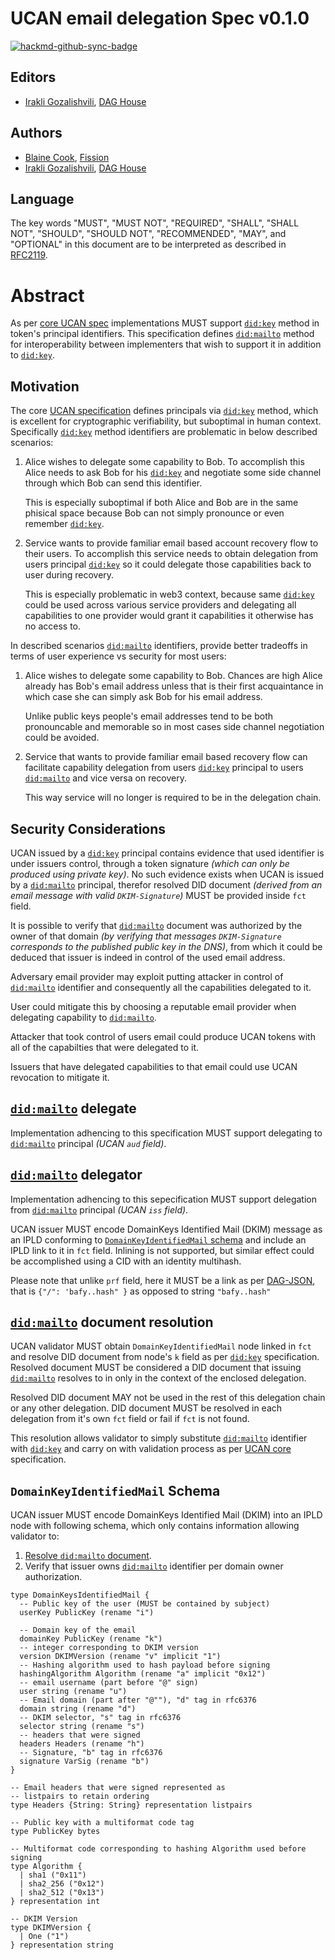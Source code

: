 # UCAN email delegation Spec v0.1.0

[![hackmd-github-sync-badge](https://hackmd.io/V7IxtOYpQqSnWcRuKi6OYg/badge)](https://hackmd.io/V7IxtOYpQqSnWcRuKi6OYg)

## Editors

- [Irakli Gozalishvili](https://github.com/Gozala), [DAG House](https://dag.house/)

## Authors

- [Blaine Cook](https://github.com/blaine), [Fission](https://fission.codes)
- [Irakli Gozalishvili](https://github.com/Gozala), [DAG House](https://dag.house/)

## Language

The key words "MUST", "MUST NOT", "REQUIRED", "SHALL", "SHALL NOT", "SHOULD", "SHOULD NOT", "RECOMMENDED", "MAY", and "OPTIONAL" in this document are to be interpreted as described in [RFC2119](https://datatracker.ietf.org/doc/html/rfc2119).

# Abstract

As per [core UCAN spec][UCAN spec] implementations MUST support [`did:key`][] method in token's principal identifiers. This specification defines [`did:mailto`][] method for interoperability between implementers that wish to support it in addition to [`did:key`][].


## Motivation

The core [UCAN specification][UCAN spec] defines principals via [`did:key`][] method, which is excellent for cryptographic verifiability, but suboptimal in human context. Specifically [`did:key`][] method identifiers are problematic in below described scenarios:

1. Alice wishes to delegate some capability to Bob. To accomplish this Alice needs to ask Bob for his [`did:key`] and negotiate some side channel through which Bob can send this identifier.

   This is especially suboptimal if both Alice and Bob are in the same phisical space because Bob can not simply pronounce or even remember [`did:key`].
   
2. Service wants to provide familiar email based account recovery flow to their users. To accomplish this service needs to obtain delegation from users principal [`did:key`][] so it could delegate those capabilities back to user during recovery.

   This is especially problematic in web3 context, because same [`did:key`][] could be used across various service providers and delegating all capabilities to one provider would grant it capabilities it otherwise has no access to.

In described scenarios [`did:mailto`] identifiers, provide better tradeoffs in terms of user experience vs security for most users:

1. Alice wishes to delegate some capability to Bob. Chances are high Alice already has Bob's email address unless that is their first acquaintance in which case she can simply ask Bob for his email address.

   Unlike public keys people's email addresses tend to be both pronouncable and memorable so in most cases side channel negotiation could be avoided.
   
2. Service that wants to provide familiar email based recovery flow can facilitate capability delegation from users [`did:key`][] principal to users [`did:mailto`][] and vice versa on recovery.

   This way service will no longer is required to be in the delegation chain.
   
   
## Security Considerations

UCAN issued by a [`did:key`][] principal contains evidence that used identifier is under issuers control, through a token signature _(which can only be produced using private key)_. No such evidence exists when UCAN is issued by a [`did:mailto`][] principal, therefor resolved DID document _(derived from an email message with valid `DKIM-Signature`)_ MUST be provided inside `fct` field.

<!--
It is really annoying that I can't say `fct.dkim` MUST be provided. Furthermore `fct` been array means I could have multilpe `email->key` mappings and it is no longer clear which key to use.

Perhaps it is not too late to consider turning fct to dictionary before 1.0
-->

It is possible to verify that [`did:mailto`][] document was authorized by the owner of that domain _(by verifying that messages `DKIM-Signature` corresponds to the published public key in the DNS)_, from which it could be deduced that issuer is indeed in control of the used email address.

Adversary email provider may exploit putting attacker in control of [`did:mailto`][] identifier and consequently all the capabilities delegated to it.

User could mitigate this by choosing a reputable email provider when delegating capability to [`did:mailto`][].

Attacker that took control of users email could produce UCAN tokens with all of the capabilties that were delegated to it.

Issuers that have delegated capabilities to that email could use UCAN revocation to mitigate it.


## [`did:mailto`] delegate

Implementation adhencing to this specification MUST support delegating to [`did:mailto`][] principal _(UCAN `aud` field)_.

## [`did:mailto`] delegator

Implementation adhencing to this sepecification MUST support delegation from [`did:mailto`][] principal _(UCAN `iss` field)_.

UCAN issuer MUST encode DomainKeys Identified Mail (DKIM) message as an IPLD conforming to [`DomainKeyIdentifiedMail` schema](#DomainKeyIdentifiedMail-Schema) and include an IPLD link to it in `fct` field. Inlining is not supported, but similar effect could be accomplished using a CID with an identity multihash.


Please note that unlike `prf` field, here it MUST be a link as per [DAG-JSON](https://ipld.io/docs/codecs/known/dag-json/), that is `{"/": 'bafy..hash" }` as opposed to string `"bafy..hash"`


## [`did:mailto`] document resolution

UCAN validator MUST obtain `DomainKeyIdentifiedMail` node linked in `fct` and resolve DID document from node's `k` field as per [`did:key`] specification. Resolved document MUST be considered a DID document that issuing [`did:mailto`][] resolves to in only in the context of the enclosed delegation.

Resolved DID document MAY not be used in the rest of this delegation chain or any other delegation. DID document MUST be resolved in each delegation from it's own `fct` field or fail if `fct` is not found.

This resolution allows validator to simply substitute [`did:mailto`] identifier with [`did:key`] and carry on with validation process as per [UCAN core][UCAN spec] specification.


## `DomainKeyIdentifiedMail` Schema

UCAN issuer MUST encode DomainKeys Identified Mail (DKIM) into an IPLD node with following schema, which only contains information allowing validator to:

1. [Resolve `did:mailto` document](#didmailto-document-resolution).
2. Verify that issuer owns [`did:mailto`][] identifier per domain owner authorization.


```ipldsch
type DomainKeysIdentifiedMail {
  -- Public key of the user (MUST be contained by subject)
  userKey PublicKey (rename "i")
  
  -- Domain key of the email
  domainKey PublicKey (rename "k")
  -- integer corresponding to DKIM version
  version DKIMVersion (rename "v" implicit "1")
  -- Hashing algorithm used to hash payload before signing
  hashingAlgorithm Algorithm (rename "a" implicit "0x12")
  -- email username (part before "@" sign)
  user string (rename "u")
  -- Email domain (part after "@""), "d" tag in rfc6376
  domain string (rename "d")
  -- DKIM selector, "s" tag in rfc6376
  selector string (rename "s")
  -- headers that were signed
  headers Headers (rename "h")
  -- Signature, "b" tag in rfc6376
  signature VarSig (rename "b")
}

-- Email headers that were signed represented as
-- listpairs to retain ordering
type Headers {String: String} representation listpairs

-- Public key with a multiformat code tag
type PublicKey bytes

-- Multiformat code corresponding to hashing Algorithm used before signing 
type Algorithm {
  | sha1 ("0x11")
  | sha2_256 ("0x12")
  | sha2_512 ("0x13")
} representation int

-- DKIM Version
type DKIMVersion {
  | One ("1")
} representation string
```




[`did:mailto`]:https://github.com/ucan-wg/did-mailto
[`did:key`]: https://w3c-ccg.github.io/did-method-key/
[UCAN spec]:https://github.com/ucan-wg/spec
[DKIM]:https://www.rfc-editor.org/rfc/rfc6376.html
[rfc6376]:https://www.rfc-editor.org/rfc/rfc6376.html
